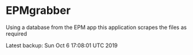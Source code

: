 # EPMgrabber
Using a database from the EPM app this application scrapes the files as required


Latest backup: Sun Oct 6 17:08:01 UTC 2019
